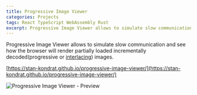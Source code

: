 ```yaml
---
title: Progressive Image Viewer
categories: Projects
tags: React TypeScript WebAssembly Rust
excerpt: Progressive Image Viewer allows to simulate slow communication and see how the browser will render partially loaded incrementally decoded(progressive or int...
---
```


Progressive Image Viewer allows  to simulate slow communication and see how the browser will render partially loaded incrementally decoded(progressive or [interlacing](https://en.wikipedia.org/wiki/Interlacing_(bitmaps))) images.

[https://stan-kondrat.github.io/progressive-image-viewer/](https://stan-kondrat.github.io/progressive-image-viewer/)

![Progressive Image Viewer - Preview](https://raw.githubusercontent.com/stan-kondrat/progressive-image-viewer/main/preview.gif)
